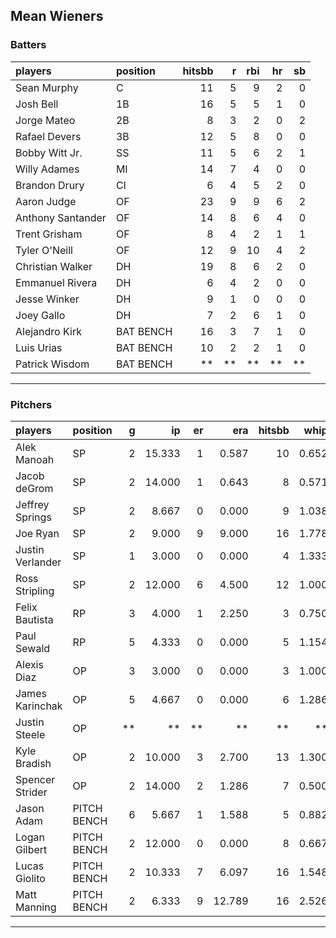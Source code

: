 ## Mean Wieners

### Batters

 
|players           |position  | hitsbb|  r| rbi| hr| sb| 
|:-----------------|:---------|------:|--:|---:|--:|--:| 
|Sean Murphy       |C         |     11|  5|   9|  2|  0| 
|Josh Bell         |1B        |     16|  5|   5|  1|  0| 
|Jorge Mateo       |2B        |      8|  3|   2|  0|  2| 
|Rafael Devers     |3B        |     12|  5|   8|  0|  0| 
|Bobby Witt Jr.    |SS        |     11|  5|   6|  2|  1| 
|Willy Adames      |MI        |     14|  7|   4|  0|  0| 
|Brandon Drury     |CI        |      6|  4|   5|  2|  0| 
|Aaron Judge       |OF        |     23|  9|   9|  6|  2| 
|Anthony Santander |OF        |     14|  8|   6|  4|  0| 
|Trent Grisham     |OF        |      8|  4|   2|  1|  1| 
|Tyler O'Neill     |OF        |     12|  9|  10|  4|  2| 
|Christian Walker  |DH        |     19|  8|   6|  2|  0| 
|Emmanuel Rivera   |DH        |      6|  4|   2|  0|  0| 
|Jesse Winker      |DH        |      9|  1|   0|  0|  0| 
|Joey Gallo        |DH        |      7|  2|   6|  1|  0| 
|Alejandro Kirk    |BAT BENCH |     16|  3|   7|  1|  0| 
|Luis Urias        |BAT BENCH |     10|  2|   2|  1|  0| 
|Patrick Wisdom    |BAT BENCH |     **| **|  **| **| **| 


* * *

### Pitchers

 
|players          |position    |  g|     ip| er|    era| hitsbb|  whip| so|  w| sv| 
|:----------------|:-----------|--:|------:|--:|------:|------:|-----:|--:|--:|--:| 
|Alek Manoah      |SP          |  2| 15.333|  1|  0.587|     10| 0.652| 11|  2|  0| 
|Jacob deGrom     |SP          |  2| 14.000|  1|  0.643|      8| 0.571| 17|  2|  0| 
|Jeffrey Springs  |SP          |  2|  8.667|  0|  0.000|      9| 1.038|  9|  1|  0| 
|Joe Ryan         |SP          |  2|  9.000|  9|  9.000|     16| 1.778| 11|  0|  0| 
|Justin Verlander |SP          |  1|  3.000|  0|  0.000|      4| 1.333|  6|  0|  0| 
|Ross Stripling   |SP          |  2| 12.000|  6|  4.500|     12| 1.000| 14|  1|  0| 
|Felix Bautista   |RP          |  3|  4.000|  1|  2.250|      3| 0.750|  4|  0|  2| 
|Paul Sewald      |RP          |  5|  4.333|  0|  0.000|      5| 1.154|  6|  0|  2| 
|Alexis Diaz      |OP          |  3|  3.000|  0|  0.000|      3| 1.000|  3|  1|  0| 
|James Karinchak  |OP          |  5|  4.667|  0|  0.000|      6| 1.286|  4|  0|  1| 
|Justin Steele    |OP          | **|     **| **|     **|     **|    **| **| **| **| 
|Kyle Bradish     |OP          |  2| 10.000|  3|  2.700|     13| 1.300|  8|  1|  0| 
|Spencer Strider  |OP          |  2| 14.000|  2|  1.286|      7| 0.500| 25|  2|  0| 
|Jason Adam       |PITCH BENCH |  6|  5.667|  1|  1.588|      5| 0.882|  8|  1|  1| 
|Logan Gilbert    |PITCH BENCH |  2| 12.000|  0|  0.000|      8| 0.667| 18|  2|  0| 
|Lucas Giolito    |PITCH BENCH |  2| 10.333|  7|  6.097|     16| 1.548| 12|  0|  0| 
|Matt Manning     |PITCH BENCH |  2|  6.333|  9| 12.789|     16| 2.526|  4|  0|  0| 


* * *


